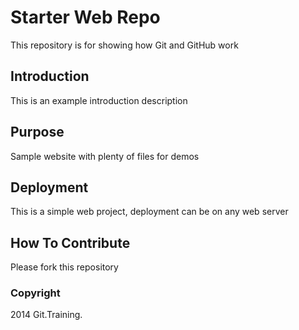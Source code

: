 # Starter Web Repo

This repository is for showing how Git and GitHub work

## Introduction

This is an example introduction description

## Purpose

Sample website with plenty of files for demos

## Deployment

This is a simple web project, deployment can be on any web server

## How To Contribute

Please fork this repository

### Copyright

2014 Git.Training.
